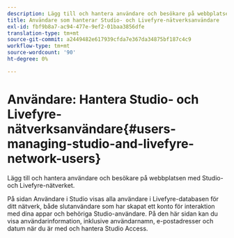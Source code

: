 ```yaml
---
description: Lägg till och hantera användare och besökare på webbplatsen med Studio- och Livefyre-nätverket.
title: Användare som hanterar Studio- och Livefyre-nätverksanvändare
exl-id: fbf9b8a7-ac94-477e-9ef2-01baa3856dfe
translation-type: tm+mt
source-git-commit: a2449482e617939cfda7e367da34875bf187c4c9
workflow-type: tm+mt
source-wordcount: '90'
ht-degree: 0%

---
```


# Användare: Hantera Studio- och Livefyre-nätverksanvändare{#users-managing-studio-and-livefyre-network-users}

Lägg till och hantera användare och besökare på webbplatsen med Studio- och Livefyre-nätverket.

På sidan Användare i Studio visas alla användare i Livefyre-databasen för ditt nätverk, både slutanvändare som har skapat ett konto för interaktion med dina appar och behöriga Studio-användare. På den här sidan kan du visa användarinformation, inklusive användarnamn, e-postadresser och datum när du är med och hantera Studio Access.
